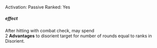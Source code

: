 Activation: Passive
Ranked: Yes
##### effect
After hitting with combat check, may spend  
2 **Advantages** to disorient target for number
of rounds equal to ranks in Disorient.